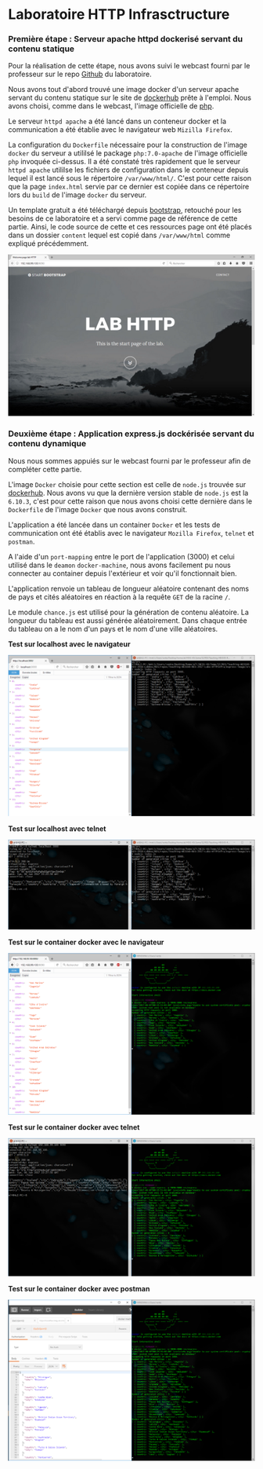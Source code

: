 # Laboratoire HTTP Infrasctructure

### Première étape : Serveur apache httpd dockerisé servant du contenu statique

Pour la réalisation de cette étape, nous avons suivi le webcast fourni par le professeur sur le repo [Github](https://github.com/SoftEng-HEIGVD/Teaching-HEIGVD-RES-2017-Labo-HTTPInfra) du laboratoire. 

Nous avons tout d'abord trouvé une image docker d'un serveur apache servant du contenu statique sur le site de [dockerhub](https://hub.docker.com/) prête à l'emploi. Nous avons choisi, comme dans le webcast, l'image officielle de [php](https://hub.docker.com/_/php/). 

Le serveur `httpd apache` a été lancé dans un conteneur docker et la communication a été établie avec le navigateur web `Mizilla Firefox`.

La configuration du `Dockerfile` nécessaire pour la construction de l'image `docker` du serveur a utililsé le package `php:7.0-apache` de l'image officielle `php` invoquée ci-dessus. Il a été constaté très rapidement que le serveur `httpd apache` utililse les fichiers de configuration dans le conteneur depuis lequel il est lancé sous le répertoire `/var/www/html/`. C'est pour cette raison que la page `index.html` servie par ce dernier est copiée dans ce répertoire lors du `build` de l'image `docker` du serveur.

Un template gratuit a été téléchargé depuis [bootstrap](https://startbootstrap.com/template-categories/one-page/), retouché pour les besoins de ce laboratoire et a servi comme page de référence de cette partie. Ainsi, le code source de cette et ces ressources page ont été placés dans un dossier `content` lequel est copié dans `/var/www/html` comme expliqué précédemment. 


[![](https://github.com/alimiladi/Teaching-HEIGVD-RES-2017-Labo-HTTPInfra/blob/fb-apache-static/ressources/template.PNG)](https://github.com/alimiladi/Teaching-HEIGVD-RES-2017-Labo-HTTPInfra/blob/fb-apache-static/ressources/template.PNG)

### Deuxième étape : Application express.js dockérisée servant du contenu dynamique

Nous nous sommes appuiés sur le webcast fourni par le professeur afin de compléter cette partie. 

L'image `Docker` choisie pour cette section est celle de `node.js` trouvée sur [dockerhub](https://hub.docker.com/_/node/). Nous avons vu que la dernière version stable de `node.js` est la `6.10.3`, c'est pour cette raison que nous avons choisi cette dernière dans le `Dockerfile` de l'image `Docker` que nous avons construit.

L'application a été lancée dans un container `Docker` et les tests de communication ont été établis avec le navigateur `Mozilla Firefox`, `telnet` et `postman`.

A l'aide d'un `port-mapping` entre le port de l'application (3000) et celui utilisé dans le `deamon` `docker-machine`, nous avons facilement pu nous connecter au container depuis l'extérieur et voir qu'il fonctionnait bien.

L'application renvoie un tableau de longueur aléatoire contenant des noms de pays et cités aléatoires en réaction à la requête `GET` de la racine `/`.

Le module `chance.js` est utilisé pour la génération de contenu aléatoire. La longueur du tableau est aussi générée aléatoirement. Dans chaque entrée du tableau on a le nom d'un pays et le nom d'une ville aléatoires.

**Test sur localhost avec le navigateur**

[![](https://github.com/alimiladi/Teaching-HEIGVD-RES-2017-Labo-HTTPInfra/blob/fb-express-dynamic/ressources/express_app_localhost.PNG)](https://github.com/alimiladi/Teaching-HEIGVD-RES-2017-Labo-HTTPInfra/blob/fb-express-dynamic/ressources/express_app_localhost.PNG)

**Test sur localhost avec telnet**

[![](https://github.com/alimiladi/Teaching-HEIGVD-RES-2017-Labo-HTTPInfra/blob/fb-express-dynamic/ressources/express_app_localhost_telnet.PNG)](https://github.com/alimiladi/Teaching-HEIGVD-RES-2017-Labo-HTTPInfra/blob/fb-express-dynamic/ressources/express_app_localhost_telnet.PNG)

**Test sur le container docker avec le navigateur**

[![](https://github.com/alimiladi/Teaching-HEIGVD-RES-2017-Labo-HTTPInfra/blob/fb-express-dynamic/ressources/express_app_docker_browser.PNG)](https://github.com/alimiladi/Teaching-HEIGVD-RES-2017-Labo-HTTPInfra/blob/fb-express-dynamic/ressources/express_app_docker_browser.PNG)

**Test sur le container docker avec telnet**

[![](https://github.com/alimiladi/Teaching-HEIGVD-RES-2017-Labo-HTTPInfra/blob/fb-express-dynamic/ressources/express_app_docker_telnet.PNG)](https://github.com/alimiladi/Teaching-HEIGVD-RES-2017-Labo-HTTPInfra/blob/fb-express-dynamic/ressources/express_app_docker_telnet.PNG)

**Test sur le container docker avec postman**

[![](https://github.com/alimiladi/Teaching-HEIGVD-RES-2017-Labo-HTTPInfra/blob/fb-express-dynamic/ressources/express_app_docker_postman.PNG)](https://github.com/alimiladi/Teaching-HEIGVD-RES-2017-Labo-HTTPInfra/blob/fb-express-dynamic/ressources/express_app_docker_postman.PNG)